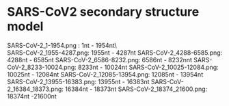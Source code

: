 # SARS-CoV2 secondary structure model
SARS-CoV-2_1-1954.png :   1nt - 1954nt\  
SARS-CoV-2_1955-4287.png: 1955nt - 4287nt 
SARS-CoV-2_4288-6585.png: 4288nt - 6585nt
SARS-CoV-2_6586-8232.png: 6586nt - 8232nnt
SARS-CoV-2_8233-10024.png: 8233nt - 10024nt
SARS-CoV-2_10025-12084.png: 10025nt - 12084nt
SARS-CoV-2_12085-13954.png: 12085nt - 13954nt
SARS-CoV-2_13955-16383.png: 13955nt - 16383nt
SARS-CoV-2_16384_18373.png: 16384nt - 18373nt
SARS-CoV-2_18374_21600.png: 18374nt -21600nt
